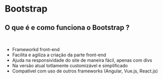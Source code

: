 # Bootstrap

## O que é e como funciona o Bootstrap ?
<br>

-   Frameworkd front-end
-   Facilita e agiliza a criação da parte front-end
-   Ajuda na responsividade do site de maneira fácil, apenas com divs
-   Na versão atual totlamente customizável e simplificado
-   Compatível com uso de outros frameworks (Angular, Vue.js, React.js)
